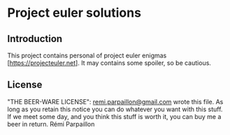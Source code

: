 # Project euler solutions

## Introduction

This project contains personal of project euler enigmas [https://projecteuler.net]. It may contains some spoiler, so be cautious.

## License

"THE BEER-WARE LICENSE":
<remi.parpaillon@gmail.com> wrote this file. As long as you retain this notice you
can do whatever you want with this stuff. If we meet some day, and you think
this stuff is worth it, you can buy me a beer in return. Rémi Parpaillon